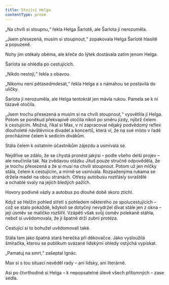 ```yaml
---
title: Stojící Helga
contentType: prose
---
```


„Na chvíli si stoupnu,“ řekla Helga Šarlotě, ale Šarlota jí nerozuměla.

„Jsem přesezená, musím si stoupnout,“ zopakovala Helga Šarlotě hlasitě a popuzeně.

Nohy jim otékaly oběma, ale křeče do lýtek dostávala zatím jenom Helga.

Šarlota se ohlédla po cestujících.

„Nikdo nestojí,“ řekla s obavou.

„Nikomu není pětasedmdesát,“ řekla Helga a s námahou se postavila do uličky.

Šarlota jí nerozuměla, ale Helga tentokrát jen mávla rukou. Pamela se k ní tázavě otočila.

„Jsem trochu přesezená a musím si na chvíli stoupnout,“ vysvětlila jí Helga. Potom se poněkud překvapivě otočila nikoli po směru jízdy, nýbrž čelem k cestujícím. Možná, říkal si Max, v ní zapracoval nějaký podvědomý reflex dlouholeté návštěvnice divadel a koncertů, která ví, že na své místo v řadě procházíme čelem k sedícím divákům.

Stála čelem k ostatním účastníkům zájezdu a usmívala se.

Nejdříve se zdálo, že se chystá pronést jakýsi – podle všeho delší projev – ale neučinila tak. Na zvědavou otázku Jituš pouze stručně odpověděla, že je trochu přesezená a že si musí na chvíli stoupnout. Potom už jen mlčky stála, čelem k cestujícím, a mírně se usmívala. Rozpaženýma rukama se držela madel na obou stranách. Otřesy auto­busu roztřásly svraštělé a ochablé svaly na jejích bledých pažích.

Hovory podivně vázly a autobus po dlouhé době skoro ztichl.

Když se Helžin pohled střetl s pohledem některého ze spolucestujících – což se stalo pokaždé, kdykoli se dotyčný nevydržel dívat stále jen z okna – její úsměv se maličko rozšířil. Vzápětí však svůj úsměv polekaně stáhla, neboť si uvědomovala, že jí špatně drží zubní protéza.

Cestující si to bohužel uvědomovali také.

Stála tam jako špatná stará herečka při děkovačce. Jako vysloužilá šmíračka, kterou se publikum svázané lidskými ohledy ostýchá vypískat.

„Pamatuj na smrt,“ zašeptal Ignác.

Max si s tou situací nevěděl rady – ani lidsky, ani literárně.

Asi po čtvrthodině si Helga – k nepopsatelné úlevě všech přítom­ných – zase sedla.
